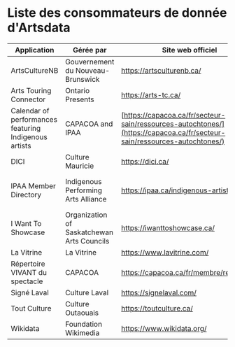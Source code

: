 
# Liste des consommateurs de donnée d'Artsdata

| Application | Gérée par | Site web officiel | Référentiel Github |
| --- | --- | --- | --- |
| ArtsCultureNB | Gouvernement du Nouveau-Brunswick | https://artsculturenb.ca/ | [footlight-calendar-api](https://github.com/culturecreates/footlight-calendar-api) |
| Arts Touring Connector | Ontario Presents | https://arts-tc.ca/ | [artsdata-planet-atc](https://github.com/culturecreates/artsdata-planet-atc)
| Calendar of performances featuring Indigenous artists | CAPACOA and IPAA | [https://capacoa.ca/fr/secteur-sain/ressources-autochtones/](https://capacoa.ca/fr/secteur-sain/ressources-autochtones/) | [artsdata-ical](https://github.com/culturecreates/artsdata-ical) |
| DICI | Culture Mauricie | https://dici.ca/ | [footlight-calendar-api](https://github.com/culturecreates/footlight-calendar-api) |
| IPAA Member Directory | Indigenous Performing Arts Alliance | https://ipaa.ca/indigenous-artists/| [https://github.com/culturecreates/artsdata-planet-ipaa](https://github.com/culturecreates/artsdata-planet-ipaa) |
| I Want To Showcase | Organization of Saskatchewan Arts Councils | https://iwanttoshowcase.ca/ | [artsdata-planet-iwts](https://github.com/culturecreates/artsdata-planet-iwts) |
| La Vitrine | La Vitrine | https://www.lavitrine.com/ | [artsdata-planet-lavitrine](https://github.com/culturecreates/artsdata-planet-lavitrine) |
| Répertoire VIVANT du spectacle | CAPACOA | https://capacoa.ca/fr/membre/repertoire/ | [artsdata-shortcode](https://github.com/culturecreates/artsdata-shortcode) |
| Signé Laval |  Culture Laval | https://signelaval.com/ | [footlight-calendar-api](https://github.com/culturecreates/footlight-calendar-api) |
| Tout Culture |  Culture Outaouais | https://toutculture.ca/ | [footlight-calendar-api](https://github.com/culturecreates/footlight-calendar-api) |
| Wikidata | Foundation Wikimedia | https://www.wikidata.org/ | [artsdata-planet-wikidata](https://github.com/culturecreates/artsdata-planet-wikidata) |
